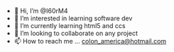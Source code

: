 - 👋 Hi, I’m @I60rM4
- 👀 I’m interested in learning software dev
- 🌱 I’m currently learning html5 and ccs
- 💞️ I’m looking to collaborate on any project
- 📫 How to reach me ... colon_america@hotmail.com

<!---
I60rM4/I60rM4 is a ✨ special ✨ repository because its `README.md` (this file) appears on your GitHub profile.
You can click the Preview link to take a look at your changes.
--->
